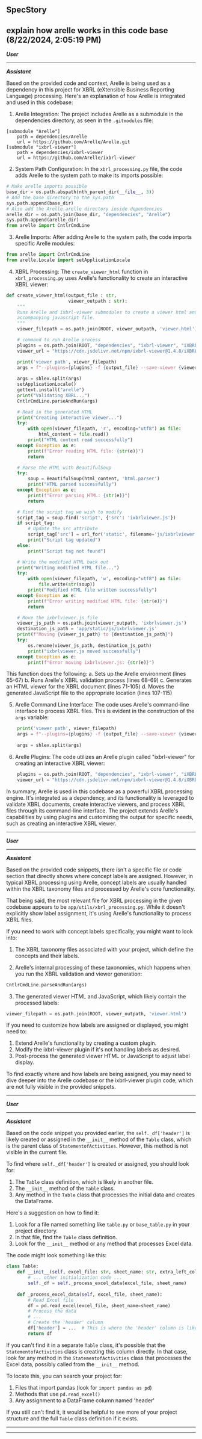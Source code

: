 ## SpecStory

## explain how arelle works in this code base (8/22/2024, 2:05:19 PM)

_**User**_



---

_**Assistant**_

Based on the provided code and context, Arelle is being used as a dependency in this project for XBRL (eXtensible Business Reporting Language) processing. Here's an explanation of how Arelle is integrated and used in this codebase:

1. Arelle Integration:
   The project includes Arelle as a submodule in the dependencies directory, as seen in the `.gitmodules` file:


```1:7:.gitmodules
[submodule "Arelle"]
	path = dependencies/Arelle
	url = https://github.com/Arelle/Arelle.git
[submodule "ixbrl-viewer"]
	path = dependencies/ixbrl-viewer
	url = https://github.com/Arelle/ixbrl-viewer

```


2. System Path Configuration:
   In the `xbrl_processing.py` file, the code adds Arelle to the system path to make its imports possible:


```19:26:app/utils/xbrl_processing.py
# Make arelle imports possible
base_dir = os.path.abspath(nth_parent_dir(__file__, 3))
# Add the base directory to the sys.path
sys.path.append(base_dir)
# Also add the Arelle.arelle directory inside dependencies 
arelle_dir = os.path.join(base_dir, "dependencies", "Arelle")
sys.path.append(arelle_dir)
from arelle import CntlrCmdLine
```


3. Arelle Imports:
   After adding Arelle to the system path, the code imports specific Arelle modules:


```26:27:app/utils/xbrl_processing.py
from arelle import CntlrCmdLine
from arelle.Locale import setApplicationLocale
```


4. XBRL Processing:
   The `create_viewer_html` function in `xbrl_processing.py` uses Arelle's functionality to create an interactive XBRL viewer:


```50:117:app/utils/xbrl_processing.py
def create_viewer_html(output_file : str,
                       viewer_outpath : str):
    """
    Runs Arelle and ixbrl-viewer submodules to create a viewer html and 
    accompanying javascript file.
    """
    viewer_filepath = os.path.join(ROOT, viewer_outpath, 'viewer.html')

    # command to run Arelle process
    plugins = os.path.join(ROOT, "dependencies", "ixbrl-viewer", "iXBRLViewerPlugin")
    viewer_url = "https://cdn.jsdelivr.net/npm/ixbrl-viewer@1.4.8/iXBRLViewerPlugin/viewer/dist/ixbrlviewer.js"

    print('viewer path', viewer_filepath)
    args = f"--plugins={plugins} -f {output_file} --save-viewer {viewer_filepath} --viewer-url {viewer_url}"
    
    args = shlex.split(args)
    setApplicationLocale()
    gettext.install("arelle")
    print("Validating XBRL...")
    CntlrCmdLine.parseAndRun(args)

    # Read in the generated HTML
    print("Creating interactive viewer...")
    try:
        with open(viewer_filepath, 'r', encoding="utf8") as file:
            html_content = file.read()
        print("HTML content read successfully")
    except Exception as e:
        print(f"Error reading HTML file: {str(e)}")
        return

    # Parse the HTML with BeautifulSoup
    try:
        soup = BeautifulSoup(html_content, 'html.parser')
        print("HTML parsed successfully")
    except Exception as e:
        print(f"Error parsing HTML: {str(e)}")
        return

    # Find the script tag we wish to modify
    script_tag = soup.find('script', {'src': 'ixbrlviewer.js'})
    if script_tag:
        # Update the src attribute
        script_tag['src'] = url_for('static', filename='js/ixbrlviewer.js')
        print("Script tag updated")
    else:
        print("Script tag not found")

    # Write the modified HTML back out
    print("Writing modified HTML file...")
    try:
        with open(viewer_filepath, 'w', encoding="utf8") as file:
            file.write(str(soup))
        print("Modified HTML file written successfully")
    except Exception as e:
        print(f"Error writing modified HTML file: {str(e)}")
        return

    # Move the ixbrlviewer.js file
    viewer_js_path = os.path.join(viewer_outpath, 'ixbrlviewer.js')
    destination_js_path = 'app/static/js/ixbrlviewer.js'
    print(f"Moving {viewer_js_path} to {destination_js_path}")
    try:
        os.rename(viewer_js_path, destination_js_path)
        print("ixbrlviewer.js moved successfully")
    except Exception as e:
        print(f"Error moving ixbrlviewer.js: {str(e)}")

```


   This function does the following:
   a. Sets up the Arelle environment (lines 65-67)
   b. Runs Arelle's XBRL validation process (lines 68-69)
   c. Generates an HTML viewer for the XBRL document (lines 71-105)
   d. Moves the generated JavaScript file to the appropriate location (lines 107-115)

5. Arelle Command Line Interface:
   The code uses Arelle's command-line interface to process XBRL files. This is evident in the construction of the `args` variable:


```62:65:app/utils/xbrl_processing.py
    print('viewer path', viewer_filepath)
    args = f"--plugins={plugins} -f {output_file} --save-viewer {viewer_filepath} --viewer-url {viewer_url}"
    
    args = shlex.split(args)
```


6. Arelle Plugins:
   The code utilizes an Arelle plugin called "ixbrl-viewer" for creating an interactive XBRL viewer:


```59:60:app/utils/xbrl_processing.py
    plugins = os.path.join(ROOT, "dependencies", "ixbrl-viewer", "iXBRLViewerPlugin")
    viewer_url = "https://cdn.jsdelivr.net/npm/ixbrl-viewer@1.4.8/iXBRLViewerPlugin/viewer/dist/ixbrlviewer.js"
```


In summary, Arelle is used in this codebase as a powerful XBRL processing engine. It's integrated as a dependency, and its functionality is leveraged to validate XBRL documents, create interactive viewers, and process XBRL files through its command-line interface. The project extends Arelle's capabilities by using plugins and customizing the output for specific needs, such as creating an interactive XBRL viewer.

---

_**User**_



---

_**Assistant**_

Based on the provided code snippets, there isn't a specific file or code section that directly shows where concept labels are assigned. However, in typical XBRL processing using Arelle, concept labels are usually handled within the XBRL taxonomy files and processed by Arelle's core functionality.

That being said, the most relevant file for XBRL processing in the given codebase appears to be `app/utils/xbrl_processing.py`. While it doesn't explicitly show label assignment, it's using Arelle's functionality to process XBRL files.

If you need to work with concept labels specifically, you might want to look into:

1. The XBRL taxonomy files associated with your project, which define the concepts and their labels.

2. Arelle's internal processing of these taxonomies, which happens when you run the XBRL validation and viewer generation:

```python:app/utils/xbrl_processing.py
CntlrCmdLine.parseAndRun(args)
```

3. The generated viewer HTML and JavaScript, which likely contain the processed labels:

```python:app/utils/xbrl_processing.py
viewer_filepath = os.path.join(ROOT, viewer_outpath, 'viewer.html')
```

If you need to customize how labels are assigned or displayed, you might need to:

1. Extend Arelle's functionality by creating a custom plugin.
2. Modify the ixbrl-viewer plugin if it's not handling labels as desired.
3. Post-process the generated viewer HTML or JavaScript to adjust label display.

To find exactly where and how labels are being assigned, you may need to dive deeper into the Arelle codebase or the ixbrl-viewer plugin code, which are not fully visible in the provided snippets.

---

_**User**_



---

_**Assistant**_

Based on the code snippet you provided earlier, the `self._df['header']` is likely created or assigned in the `__init__` method of the `Table` class, which is the parent class of `StatementofActivities`. However, this method is not visible in the current file.

To find where `self._df['header']` is created or assigned, you should look for:

1. The `Table` class definition, which is likely in another file.
2. The `__init__` method of the `Table` class.
3. Any method in the `Table` class that processes the initial data and creates the DataFrame.

Here's a suggestion on how to find it:

1. Look for a file named something like `table.py` or `base_table.py` in your project directory.
2. In that file, find the `Table` class definition.
3. Look for the `__init__` method or any method that processes Excel data.

The code might look something like this:

```python:app/models/table.py
class Table:
    def __init__(self, excel_file: str, sheet_name: str, extra_left_cols: int = 2):
        # ... other initialization code ...
        self._df = self._process_excel_data(excel_file, sheet_name)
        
    def _process_excel_data(self, excel_file, sheet_name):
        # Read Excel file
        df = pd.read_excel(excel_file, sheet_name=sheet_name)
        # Process the data
        # ...
        # Create the 'header' column
        df['header'] = ...  # This is where the 'header' column is likely created
        return df
```

If you can't find it in a separate `Table` class, it's possible that the `StatementofActivities` class is creating this column directly. In that case, look for any method in the `StatementofActivities` class that processes the Excel data, possibly called from the `__init__` method.

To locate this, you can search your project for:
1. Files that import pandas (look for `import pandas as pd`)
2. Methods that use `pd.read_excel()`
3. Any assignment to a DataFrame column named 'header'

If you still can't find it, it would be helpful to see more of your project structure and the full `Table` class definition if it exists.

---



---

